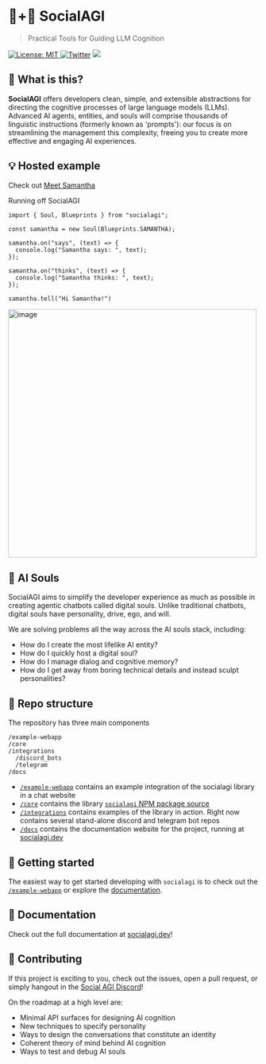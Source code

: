 # 🤖+👱 SocialAGI

> Practical Tools for Guiding LLM Cognition

[![License: MIT](https://img.shields.io/badge/License-MIT-yellow.svg) ![Twitter](https://img.shields.io/twitter/url/https/twitter.com/socialagi.svg?style=social&label=Follow%20%40socialagi)](https://twitter.com/socialagi) [![](https://dcbadge.vercel.app/api/server/FCPcCUbw3p?compact=true&style=flat)](https://discord.gg/FCPcCUbw3p)

## 🤔 What is this?

**SocialAGI** offers developers clean, simple, and extensible abstractions for directing the cognitive processes of large language models (LLMs). Advanced AI agents, entities, and souls will comprise thousands of linguistic instructions (formerly known as 'prompts'): our focus is on streamlining the management this complexity, freeing you to create more effective and engaging AI experiences.

## 💡 Hosted example

Check out [Meet Samantha](http://meetsamantha.ai)

Running off SocialAGI

```
import { Soul, Blueprints } from "socialagi";

const samantha = new Soul(Blueprints.SAMANTHA);

samantha.on("says", (text) => {
  console.log("Samantha says: ", text);
});

samantha.on("thinks", (text) => {
  console.log("Samantha thinks: ", text);
});

samantha.tell("Hi Samantha!")
```

<img width="500" alt="image" src="https://user-images.githubusercontent.com/8204988/236294504-a41af71f-bccf-44e5-b02a-60ab51982ccd.png">

## 💫 AI Souls

SocialAGI aims to simplify the developer experience as much as possible in creating agentic chatbots called digital souls. Unlike traditional chatbots, digital souls have personality, drive, ego, and will.

We are solving problems all the way across the AI souls stack, including:
- How do I create the most lifelike AI entity?
- How do I quickly host a digital soul?
- How do I manage dialog and cognitive memory?
- How do I get away from boring technical details and instead sculpt personalities?

## 📖 Repo structure

The repository has three main components

```
/example-webapp
/core
/integrations
  /discord_bots
  /telegram
/docs
```

- [`/example-webapp`](https://github.com/opensouls/socialagi-ex-webapp) contains an example integration of the socialagi library in a chat website 
- [`/core`](./core) contains the library [`socialagi` NPM package source](https://www.npmjs.com/package/socialagi)
- [`/integrations`](./integrations) contains examples of the library in action. Right now contains several stand-alone discord and telegram bot repos
- [`/docs`](./docs) contains the documentation website for the project, running at [socialagi.dev](http://socialagi.dev)

## 🚀 Getting started

The easiest way to get started developing with `socialagi` is to check out the [`/example-webapp`](https://github.com/opensouls/socialagi-ex-webapp) or explore the [documentation](http://socialagi.dev).

## 🧠  Documentation

Check out the full documentation at [socialagi.dev](http://socialagi.dev)!

## 👏 Contributing

If this project is exciting to you, check out the issues, open a pull request, or simply hangout in the [Social AGI Discord](https://discord.gg/BRhXTSmuMB)!

On the roadmap at a high level are:

- Minimal API surfaces for designing AI cognition
- New techniques to specify personality
- Ways to design the conversations that constitute an identity
- Coherent theory of mind behind AI cognition
- Ways to test and debug AI souls
